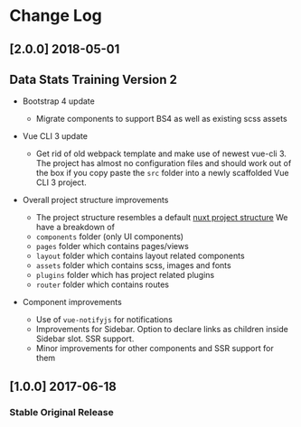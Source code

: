 # Change Log

## [2.0.0] 2018-05-01
## Data Stats Training Version 2
- Bootstrap 4 update
  - Migrate components to support BS4 as well as existing scss assets
- Vue CLI 3 update
  - Get rid of old webpack template and make use of newest vue-cli 3. The project has almost no configuration files and
  should work out of the box if you copy paste the `src` folder into a newly scaffolded Vue CLI 3 project.
- Overall project structure improvements
  - The project structure resembles a default [nuxt project structure](https://nuxtjs.org/)
  We have a breakdown of
  - `components` folder (only UI components)
  - `pages` folder which contains pages/views
  - `layout` folder which contains layout related components
  - `assets` folder which contains scss, images and fonts
  - `plugins` folder which has project related plugins
  - `router` folder which contains routes

- Component improvements
  - Use of `vue-notifyjs` for notifications
  - Improvements for Sidebar. Option to declare links as children inside Sidebar slot. SSR support.
  - Minor improvements for other components and SSR support for them


## [1.0.0] 2017-06-18
### Stable Original Release
